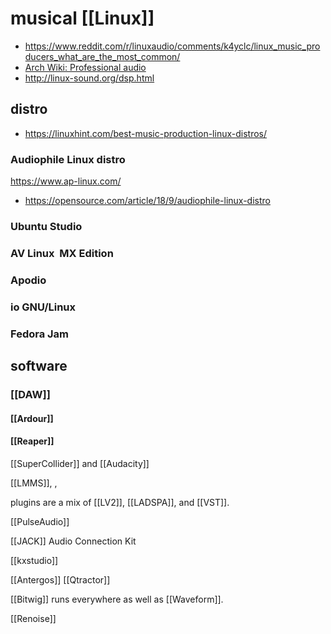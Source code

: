 # musical [[Linux]] 

- https://www.reddit.com/r/linuxaudio/comments/k4yclc/linux_music_producers_what_are_the_most_common/
- [Arch Wiki: Professional audio](https://wiki.archlinux.org/title/Professional_audio)
- http://linux-sound.org/dsp.html

## distro

- https://linuxhint.com/best-music-production-linux-distros/

### Audiophile Linux distro

https://www.ap-linux.com/

- https://opensource.com/article/18/9/audiophile-linux-distro

### Ubuntu Studio
### AV Linux  MX Edition
### Apodio
### io GNU/Linux
### Fedora Jam

## software
### [[DAW]]
#### [[Ardour]]
#### [[Reaper]]

[[SuperCollider]] and [[Audacity]]

[[LMMS]], ,

plugins are a mix of [[LV2]], [[LADSPA]], and [[VST]].  

[[PulseAudio]]

[[JACK]] Audio Connection Kit

[[kxstudio]]

[[Antergos]] [[Qtractor]]

[[Bitwig]] runs everywhere as well as [[Waveform]].

[[Renoise]]

